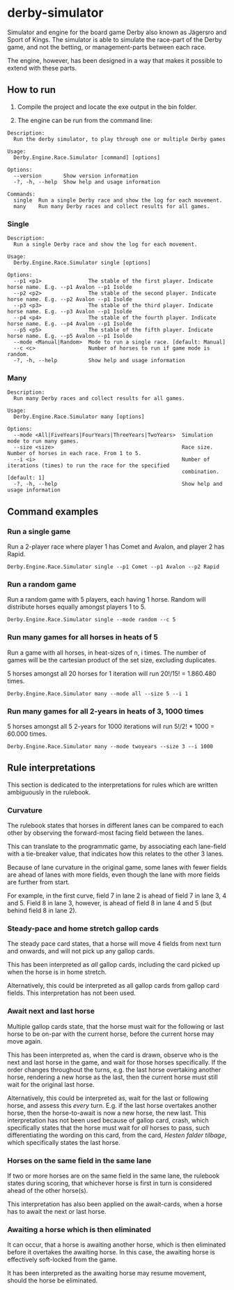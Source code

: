 # derby-simulator
Simulator and engine for the board game Derby also known as Jägersro and Sport of Kings. 
The simulator is able to simulate the race-part of the Derby game, and not the
betting, or management-parts between each race.

The engine, however, has been designed in a way that makes it possible to extend with
these parts.

## How to run
1. Compile the project and locate the exe output in the bin folder.

2. The engine can be run from the command line:
```
Description:
  Run the derby simulator, to play through one or multiple Derby games

Usage:
  Derby.Engine.Race.Simulator [command] [options]

Options:
  --version       Show version information
  -?, -h, --help  Show help and usage information

Commands:
  single  Run a single Derby race and show the log for each movement.
  many    Run many Derby races and collect results for all games.
```

### Single
```
Description:
  Run a single Derby race and show the log for each movement.

Usage:
  Derby.Engine.Race.Simulator single [options]

Options:
  --p1 <p1>               The stable of the first player. Indicate horse name. E.g. --p1 Avalon --p1 Isolde
  --p2 <p2>               The stable of the second player. Indicate horse name. E.g. --p2 Avalon --p1 Isolde
  --p3 <p3>               The stable of the third player. Indicate horse name. E.g. --p3 Avalon --p1 Isolde
  --p4 <p4>               The stable of the fourth player. Indicate horse name. E.g. --p4 Avalon --p1 Isolde
  --p5 <p5>               The stable of the fifth player. Indicate horse name. E.g. --p5 Avalon --p1 Isolde
  --mode <Manual|Random>  Mode to run a single race. [default: Manual]
  --c <c>                 Number of horses to run if game mode is random.
  -?, -h, --help          Show help and usage information
```

### Many
```
Description:
  Run many Derby races and collect results for all games.

Usage:
  Derby.Engine.Race.Simulator many [options]

Options:
  --mode <All|FiveYears|FourYears|ThreeYears|TwoYears>  Simulation mode to run many games.
  --size <size>                                         Race size. Number of horses in each race. From 1 to 5.
  --i <i>                                               Number of iterations (times) to run the race for the specified
                                                        combination. [default: 1]
  -?, -h, --help                                        Show help and usage information
```

## Command examples
### Run a single game

Run a 2-player race where player 1 has Comet and Avalon, and player 2 has Rapid.
```
Derby.Engine.Race.Simulator single --p1 Comet --p1 Avalon --p2 Rapid
```

### Run a random game
Run a random game with 5 players, each having 1 horse. Random will distribute horses equally amongst players 1 to 5.
```
Derby.Engine.Race.Simulator single --mode random --c 5
```

### Run many games for all horses in heats of 5
Run a game with all horses, in heat-sizes of n, i times. The number of games will 
be the cartesian product of the set size, excluding duplicates.

5 horses amongst all 20 horses for 1 iteration will run 20!/15! = 1.860.480 times.
```
Derby.Engine.Race.Simulator many --mode all --size 5 --i 1
```

### Run many games for all 2-years in heats of 3, 1000 times
5 horses amongst all 5 2-years for 1000 iterations will run 5!/2! * 1000 = 60.000 times.
```
Derby.Engine.Race.Simulator many --mode twoyears --size 3 --i 1000
```

## Rule interpretations
This section is dedicated to the interpretations for rules which are 
written ambiguously in the rulebook.

### Curvature
The rulebook states that horses in different lanes can be compared to each other
by observing the forward-most facing field between the lanes.

This can translate to the programmatic game, by associating each lane-field
with a tie-breaker value, that indicates how this relates to the other 3 lanes.

Because of lane curvature in the original game,
some lanes with fewer fields are ahead of lanes with more fields,
even though the lane with more fields are further from start.

For example, in the first curve, field 7 in lane 2 is ahead of
field 7 in lane 3, 4 and 5.
Field 8 in lane 3, however, is ahead of field 8 in lane 4 and 5 (but behind field 8 in lane 2).

### Steady-pace and home stretch gallop cards
The steady pace card states, that a horse will move 4 fields from next turn and onwards,
and will not pick up any gallop cards.

This has been interpreted as *all* gallop cards, including the card picked up when 
the horse is in home stretch.

Alternatively, this could be interpreted as all gallop cards from gallop card fields.
This interpretation has not been used.

### Await next and last horse

Multiple gallop cards state, that the horse must wait for the following
or last horse to be on-par with the current horse, before the current horse
may move again.

This has been interpreted as, when the card is drawn, observe who is
the next and last horse in the game, and wait for those horses specifically.
If the order changes throughout the turns, e.g. the last horse overtaking another horse,
rendering a new horse as the last, then the current horse must 
still wait for the original last horse.

Alternatively, this could be interpreted as, wait for the last or following horse, and
assess this *every* turn. E.g. if the last horse overtakes another horse,
then the horse-to-await is now a new horse, the new last. 
This interpretation has not been used because of
gallop card, crash, which specifically states that the horse must wait
for *all* horses to pass, such differentiating the wording on this card,
from the card, *Hesten falder tilbage*, which specifically states the last horse.

### Horses on the same field in the same lane
If two or more horses are on the same field in the same lane,
the rulebook states during scoring, that whichever horse is first in turn
is considered ahead of the other horse(s).

This interpretation has also been applied on the await-cards, when a horse has
to await the next or last horse.

### Awaiting a horse which is then eliminated
It can occur, that a horse is awaiting another horse, which is then eliminated
before it overtakes the awaiting horse. In this case, the awaiting horse
is effectively soft-locked from the game.

It has been interpreted as the awaiting horse may resume movement, should the horse 
be eliminated.